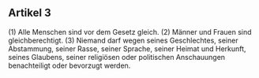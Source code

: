 ## Artikel 3

(1) Alle Menschen sind vor dem Gesetz gleich.
(2) Männer und Frauen sind gleichberechtigt.
(3) Niemand darf wegen seines Geschlechtes, seiner Abstammung, seiner Rasse, seiner Sprache, seiner Heimat und Herkunft, seines Glaubens, seiner religiösen oder politischen Anschauungen benachteiligt oder bevorzugt werden.

